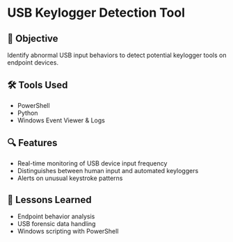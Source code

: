 # USB Keylogger Detection Tool

## 🎯 Objective
Identify abnormal USB input behaviors to detect potential keylogger tools on endpoint devices.

## 🛠 Tools Used
- PowerShell
- Python
- Windows Event Viewer & Logs

## 🔍 Features
- Real-time monitoring of USB device input frequency
- Distinguishes between human input and automated keyloggers
- Alerts on unusual keystroke patterns

## 🧠 Lessons Learned
- Endpoint behavior analysis
- USB forensic data handling
- Windows scripting with PowerShell
